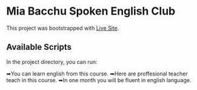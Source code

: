 # Mia Bacchu Spoken English Club

This project was bootstrapped with [Live Site](https://boring-babbage-8fb8c1.netlify.app).

## Available Scripts

In the project directory, you can run:

➡You can learn english from this course.
➡Here are proffesional teacher teach in this course.
➡In one month you will be fluent in english language.
